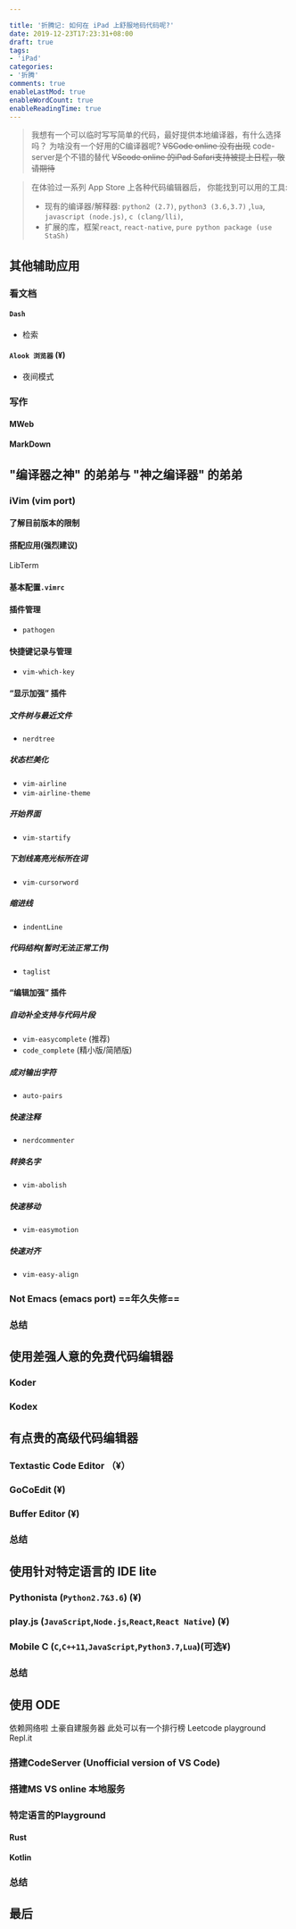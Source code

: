 ```yaml
---

title: '折腾记: 如何在 iPad 上舒服地码代码呢?'
date: 2019-12-23T17:23:31+08:00
draft: true
tags:
- 'iPad'
categories:
- '折腾'
comments: true
enableLastMod: true
enableWordCount: true
enableReadingTime: true
---
```


> 我想有一个可以临时写写简单的代码，最好提供本地编译器，有什么选择吗？
> 为啥没有一个好用的C编译器呢?
> ~~VSCode online 没有出现~~
> code-server是个不错的替代
> ~~VScode online 的iPad Safari支持被提上日程，敬请期待~~

<!--more-->

> 在体验过一系列 App Store 上各种代码编辑器后，
> 你能找到可以用的工具:
> - 现有的编译器/解释器: `python2 (2.7)`, `python3 (3.6,3.7)` ,`lua`, `javascript (node.js)`, `c (clang/lli)`,
> - 扩展的库，框架`react`, `react-native`, `pure python package (use StaSh)`

## 其他辅助应用

### 看文档

#### `Dash`
- 检索


#### `Alook 浏览器` (¥)
- 夜间模式

### 写作

#### MWeb

#### MarkDown

## "编译器之神" 的弟弟与 "神之编译器" 的弟弟

### iVim (vim port)

#### 了解目前版本的限制

#### 搭配应用(强烈建议)
LibTerm

#### 基本配置`.vimrc`

#### 插件管理
- `pathogen`

#### 快捷键记录与管理
- `vim-which-key`

#### “显示加强” 插件

##### 文件树与最近文件
- `nerdtree`

##### 状态栏美化
- `vim-airline`
- `vim-airline-theme`

##### 开始界面
- `vim-startify`

##### 下划线高亮光标所在词
- `vim-cursorword`

##### 缩进线
- `indentLine`

##### 代码结构(暂时无法正常工作)
- `taglist`

#### “编辑加强” 插件

##### 自动补全支持与代码片段
- `vim-easycomplete` (推荐)
- `code_complete` (精小版/简陋版)

##### 成对输出字符
- `auto-pairs`

##### 快速注释
- `nerdcommenter`

##### 转换名字
- `vim-abolish`

##### 快速移动
- `vim-easymotion`

##### 快速对齐
- `vim-easy-align`


### Not Emacs (emacs port) ==年久失修==

### 总结

## 使用差强人意的免费代码编辑器

### Koder

### Kodex

## 有点贵的高级代码编辑器

### Textastic Code Editor （¥）

### GoCoEdit (¥)

### Buffer Editor (¥)

### 总结

## 使用针对特定语言的 IDE lite

### Pythonista (`Python2.7&3.6`) (¥)

### play.js (`JavaScript`,`Node.js`,`React`,`React Native`) (¥)

### Mobile C (`C`,`C++11`,`JavaScript`,`Python3.7`,`Lua`)(可选¥)

### 总结

## 使用 ODE
依赖网络啦
土豪自建服务器
此处可以有一个排行榜
Leetcode playground
Repl.it
### 搭建CodeServer (Unofficial version of VS Code)

### 搭建MS VS online 本地服务

### 特定语言的Playground

#### Rust

#### Kotlin

### 总结

## 最后
